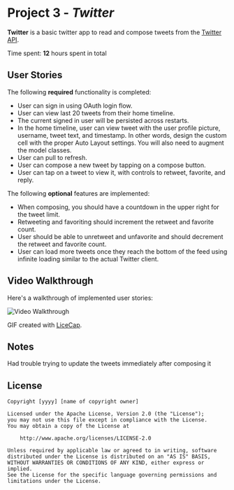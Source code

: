 # Project 3 - *Twitter*

**Twitter** is a basic twitter app to read and compose tweets from the [Twitter API](https://apps.twitter.com/).

Time spent: **12** hours spent in total

## User Stories

The following **required** functionality is completed:

-  User can sign in using OAuth login flow.
-  User can view last 20 tweets from their home timeline.
-  The current signed in user will be persisted across restarts.
-  In the home timeline, user can view tweet with the user profile picture, username, tweet text, and timestamp.  In other words, design the custom cell with the proper Auto Layout settings.  You will also need to augment the model classes.
-  User can pull to refresh.
-  User can compose a new tweet by tapping on a compose button.
-  User can tap on a tweet to view it, with controls to retweet, favorite, and reply.

The following **optional** features are implemented:

-  When composing, you should have a countdown in the upper right for the tweet limit.
-  Retweeting and favoriting should increment the retweet and favorite count.
-  User should be able to unretweet and unfavorite and should decrement the retweet and favorite count.
-  User can load more tweets once they reach the bottom of the feed using infinite loading similar to the actual Twitter client.

## Video Walkthrough

Here's a walkthrough of implemented user stories:

<img src='http://i.imgur.com/link/to/your/gif/file.gif' title='Video Walkthrough' width='' alt='Video Walkthrough' />

GIF created with [LiceCap](http://www.cockos.com/licecap/).

## Notes
Had trouble trying to update the tweets immediately after composing it 

## License

    Copyright [yyyy] [name of copyright owner]

    Licensed under the Apache License, Version 2.0 (the "License");
    you may not use this file except in compliance with the License.
    You may obtain a copy of the License at

        http://www.apache.org/licenses/LICENSE-2.0

    Unless required by applicable law or agreed to in writing, software
    distributed under the License is distributed on an "AS IS" BASIS,
    WITHOUT WARRANTIES OR CONDITIONS OF ANY KIND, either express or implied.
    See the License for the specific language governing permissions and
    limitations under the License.
